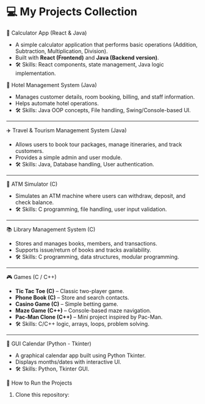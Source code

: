 # 💻 My Projects Collection

 🔢 Calculator App (React & Java)
- A simple calculator application that performs basic operations (Addition, Subtraction, Multiplication, Division).
- Built with **React (Frontend)** and **Java (Backend version)**.
- 🛠️ Skills: React components, state management, Java logic implementation.


🏨 Hotel Management System (Java)
- Manages customer details, room booking, billing, and staff information.
- Helps automate hotel operations.
- 🛠️ Skills: Java OOP concepts, File handling, Swing/Console-based UI.

---

✈️ Travel & Tourism Management System (Java)
- Allows users to book tour packages, manage itineraries, and track customers.
- Provides a simple admin and user module.
- 🛠️ Skills: Java, Database handling, User authentication.

---

 🏦 ATM Simulator (C)
- Simulates an ATM machine where users can withdraw, deposit, and check balance.
- 🛠️ Skills: C programming, file handling, user input validation.

---

 📚 Library Management System (C)
- Stores and manages books, members, and transactions.
- Supports issue/return of books and tracks availability.
- 🛠️ Skills: C programming, data structures, modular programming.

---

 🎮 Games (C / C++)
- **Tic Tac Toe (C)** – Classic two-player game.  
- **Phone Book (C)** – Store and search contacts.  
- **Casino Game (C)** – Simple betting game.  
- **Maze Game (C++)** – Console-based maze navigation.  
- **Pac-Man Clone (C++)** – Mini project inspired by Pac-Man.  
- 🛠️ Skills: C/C++ logic, arrays, loops, problem solving.

---

 📅 GUI Calendar (Python - Tkinter)
- A graphical calendar app built using Python Tkinter.
- Displays months/dates with interactive UI.
- 🛠️ Skills: Python, Tkinter GUI.



 🚀 How to Run the Projects

1. Clone this repository:
   ```bash
